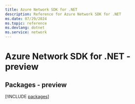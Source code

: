 ```yaml
---
title: Azure Network SDK for .NET
description: Reference for Azure Network SDK for .NET
ms.date: 07/29/2024
ms.topic: reference
ms.devlang: dotnet
ms.service: network
---
```

# Azure Network SDK for .NET - preview
## Packages - preview
[!INCLUDE [packages](network-index.md)]